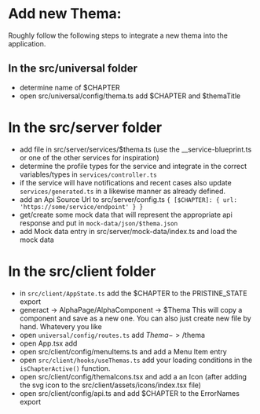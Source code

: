 # Add new Thema:

Roughly follow the following steps to integrate a new thema into the application.

## In the src/universal folder

- determine name of $CHAPTER
- open src/universal/config/thema.ts add $CHAPTER and $themaTitle

# In the src/server folder

- add file in src/server/services/$thema.ts (use the \_\_service-blueprint.ts or one of the other services for inspiration)
- determine the profile types for the service and integrate in the correct variables/types in `services/controller.ts`
- if the service will have notifications and recent cases also update `services/generated.ts` in a likewise manner as already defined.
- add an Api Source Url to src/server/config.ts `{ [$CHAPTER]: { url: 'https://some/service/endpoint' } }`
- get/create some mock data that will represent the appropriate api response and put in `mock-data/json/$thema.json`
- add Mock data entry in src/server/mock-data/index.ts and load the mock data

# In the src/client folder

- in `src/client/AppState.ts` add the $CHAPTER to the PRISTINE_STATE export
- generact -> AlphaPage/AlphaComponent -> $Thema This will copy a component and save as a new one. You can also just create new file by hand. Whatevery you like
- open `universal/config/routes.ts` add $Thema -> /$thema
- open App.tsx add <Route path={AppRoutes.$CHAPTER} component={$Thema} />
- open src/client/config/menuItems.ts and add a Menu Item entry
- open `src/client/hooks/useThemas.ts` add your loading conditions in the `isChapterActive()` function.
- open src/client/config/themaIcons.tsx and add a an Icon (after adding the svg icon to the src/client/assets/icons/index.tsx file)
- open src/client/config/api.ts and add $CHAPTER to the ErrorNames export
